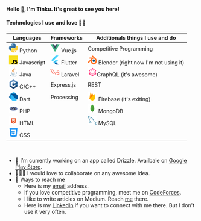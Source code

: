 <!-- Profile Hits](https://hitcounter.pythonanywhere.com/count/tag.svg?url=https%3A%2F%2Fgithub.com%2FTinku10%2Fhit-counter) -->
#### **Hello 👋, I'm Tinku. It's great to see you here!**

#### **Technologies I use and love 💚💙**


| Languages                                             | Frameworks                           | Additionals things I use and do      |
|-------------------------------------------------------|--------------------------------------|--------------------------------------|
|![Python](/logos/python.png) Python                    |![vue](/logos/vue.png) Vue.js         | Competitive Programming              |
|![JS](/logos/javascript.png) Javascript                |![flutter](/logos/flutter.png) Flutter|<img src="logos/blender.png" height="24" width="24"> Blender (right now I'm not using it) | 
|![Java](/logos/java.png) Java                          |![laravel](/logos/laravel.png) Laravel|![graphql](/logos/icons8-graphql-24.png)GraphQL (it's awesome)               |
|![cpp](/logos/c.png) C/C++                             | Express.js                           | REST                                 |
|<img src="logos/dart.png" height="24" width="24"> Dart | Processing                           |![firebase](/logos/icons8-firebase-24.png) Firebase (it's exiting)              |
|![PHP](/logos/php.png) PHP                             |                                      |![mongodb](/logos/mongodb.png) MongoDB                              |
|![html](/logos/html.png) HTML                          |                                      |![mysql](/logos/mysql.png) MySQL                                |  
|![css](/logos/css.png) CSS                             |                                      |                                      |
<br>

- 🔭 I’m currently working on an app called Drizzle. Availbale on [Google Play Store](https://play.google.com/store/apps/details?id=com.decipher.drizzle).
- 👨‍👨‍👦 I would love to collaborate on any awesome idea.
- 📮 Ways to reach me
  - Here is my [email](mailto:tinku.kvs@gmail.com) address.
  - If you love competitive programming, meet me on [CodeForces](https://codeforces.com/profile/tinku10).
  - I like to write articles on Medium. Reach [me](https://medium.com/@tinku.kvs) there.
  - Here is my [LinkedIn](https://www.linkedin.com/in/tinkumonikalita/) if you want to connect with me there. But I don't use it very often.
  
